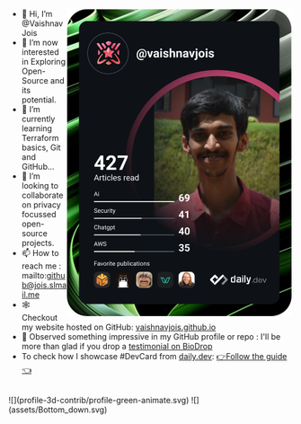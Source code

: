 <a href="https://app.daily.dev/vaishnavjois"><img src="https://github.com/VaishnavJois/VaishnavJois/blob/main/devcard.svg" width="400" align="right" alt="Vaishnav Jois's Dev Card"/></a>

- 👋 Hi, I’m @VaishnavJois
- 👀 I’m now interested in Exploring Open-Source and its potential.
- 🌱 I’m currently learning Terraform basics, Git and GitHub...
- 💞️ I’m looking to collaborate on privacy focussed open-source projects.
- 📫 How to reach me : mailto:github@jois.slmail.me
- 🕸️ Checkout my website hosted on GitHub: [vaishnavjois.github.io](https://vaishnavjois.github.io)
- 💬 Observed something impressive in my GitHub profile or repo : I'll be more than glad if you drop a [testimonial on BioDrop](https://github.com/EddieHubCommunity/BioDrop/issues/new?labels=testimonial&template=testimonial.yml&title=New+Testimonial+for+Vaishnav%20Jois&name=VaishnavJois)
- To check how I showcase #DevCard from [daily.dev](https://app.daily.dev/): [👉Follow the guide👈](https://daily.dev/blog/adding-the-daily-devcard-to-your-github-profile)

<br>
![](profile-3d-contrib/profile-green-animate.svg)
<!---
VaishnavJois/VaishnavJois is a ✨ special ✨ repository because its `README.md` (this file) appears on your GitHub profile.
You can click the Preview link to take a look at your changes.
--->
![](assets/Bottom_down.svg)
